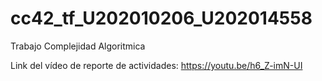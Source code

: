 # cc42_tf_U202010206_U202014558
Trabajo Complejidad Algoritmica


Link del vídeo de reporte de actividades: https://youtu.be/h6_Z-imN-UI
